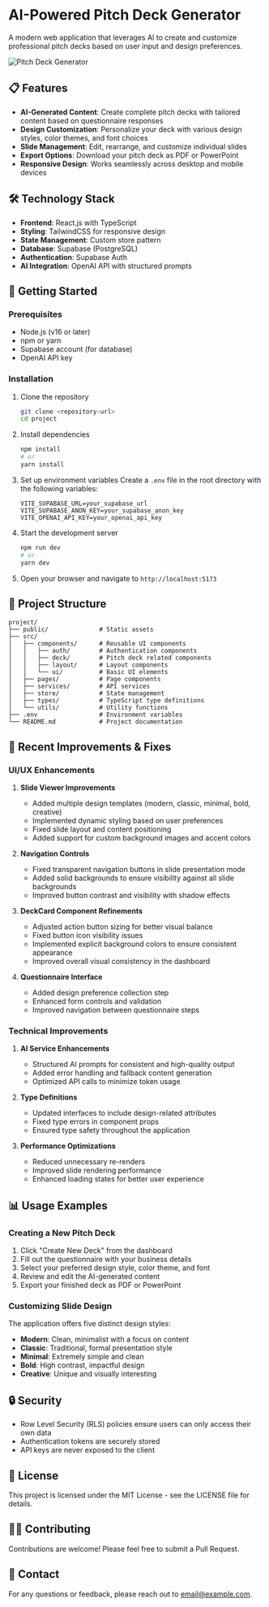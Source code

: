 # AI-Powered Pitch Deck Generator

A modern web application that leverages AI to create and customize professional pitch decks based on user input and design preferences.

![Pitch Deck Generator](https://picsum.photos/800/400)

## 📋 Features

- **AI-Generated Content**: Create complete pitch decks with tailored content based on questionnaire responses
- **Design Customization**: Personalize your deck with various design styles, color themes, and font choices
- **Slide Management**: Edit, rearrange, and customize individual slides
- **Export Options**: Download your pitch deck as PDF or PowerPoint
- **Responsive Design**: Works seamlessly across desktop and mobile devices

## 🛠️ Technology Stack

- **Frontend**: React.js with TypeScript
- **Styling**: TailwindCSS for responsive design
- **State Management**: Custom store pattern
- **Database**: Supabase (PostgreSQL)
- **Authentication**: Supabase Auth
- **AI Integration**: OpenAI API with structured prompts

## 🚀 Getting Started

### Prerequisites

- Node.js (v16 or later)
- npm or yarn
- Supabase account (for database)
- OpenAI API key

### Installation

1. Clone the repository
   ```bash
   git clone <repository-url>
   cd project
   ```

2. Install dependencies
   ```bash
   npm install
   # or
   yarn install
   ```

3. Set up environment variables
   Create a `.env` file in the root directory with the following variables:
   ```
   VITE_SUPABASE_URL=your_supabase_url
   VITE_SUPABASE_ANON_KEY=your_supabase_anon_key
   VITE_OPENAI_API_KEY=your_openai_api_key
   ```

4. Start the development server
   ```bash
   npm run dev
   # or
   yarn dev
   ```

5. Open your browser and navigate to `http://localhost:5173`

## 📁 Project Structure

```
project/
├── public/              # Static assets
├── src/
│   ├── components/      # Reusable UI components
│   │   ├── auth/        # Authentication components
│   │   ├── deck/        # Pitch deck related components
│   │   ├── layout/      # Layout components
│   │   └── ui/          # Basic UI elements
│   ├── pages/           # Page components
│   ├── services/        # API services
│   ├── store/           # State management
│   ├── types/           # TypeScript type definitions
│   └── utils/           # Utility functions
├── .env                 # Environment variables
└── README.md            # Project documentation
```

## 🔧 Recent Improvements & Fixes

### UI/UX Enhancements

1. **Slide Viewer Improvements**
   - Added multiple design templates (modern, classic, minimal, bold, creative)
   - Implemented dynamic styling based on user preferences
   - Fixed slide layout and content positioning
   - Added support for custom background images and accent colors

2. **Navigation Controls**
   - Fixed transparent navigation buttons in slide presentation mode
   - Added solid backgrounds to ensure visibility against all slide backgrounds
   - Improved button contrast and visibility with shadow effects

3. **DeckCard Component Refinements**
   - Adjusted action button sizing for better visual balance
   - Fixed button icon visibility issues
   - Implemented explicit background colors to ensure consistent appearance
   - Improved overall visual consistency in the dashboard

4. **Questionnaire Interface**
   - Added design preference collection step
   - Enhanced form controls and validation
   - Improved navigation between questionnaire steps

### Technical Improvements

1. **AI Service Enhancements**
   - Structured AI prompts for consistent and high-quality output
   - Added error handling and fallback content generation
   - Optimized API calls to minimize token usage

2. **Type Definitions**
   - Updated interfaces to include design-related attributes
   - Fixed type errors in component props
   - Ensured type safety throughout the application

3. **Performance Optimizations**
   - Reduced unnecessary re-renders
   - Improved slide rendering performance
   - Enhanced loading states for better user experience

## 📊 Usage Examples

### Creating a New Pitch Deck

1. Click "Create New Deck" from the dashboard
2. Fill out the questionnaire with your business details
3. Select your preferred design style, color theme, and font
4. Review and edit the AI-generated content
5. Export your finished deck as PDF or PowerPoint

### Customizing Slide Design

The application offers five distinct design styles:

- **Modern**: Clean, minimalist with a focus on content
- **Classic**: Traditional, formal presentation style
- **Minimal**: Extremely simple and clean
- **Bold**: High contrast, impactful design
- **Creative**: Unique and visually interesting

## 🔒 Security

- Row Level Security (RLS) policies ensure users can only access their own data
- Authentication tokens are securely stored
- API keys are never exposed to the client

## 📝 License

This project is licensed under the MIT License - see the LICENSE file for details.

## 🙋‍♀️ Contributing

Contributions are welcome! Please feel free to submit a Pull Request.

## 📧 Contact

For any questions or feedback, please reach out to [email@example.com](mailto:email@example.com).
